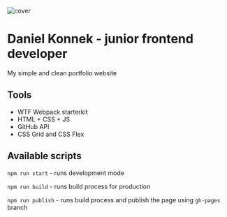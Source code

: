 ![cover](https://konneki.github.io/og-img.png)

# Daniel Konnek - junior frontend developer

My simple and clean portfolio website

## Tools

- WTF Webpack starterkit
- HTML + CSS + JS
- GitHub API
- CSS Grid and CSS Flex

## Available scripts

`npm run start` - runs development mode

`npm run build` - runs build process for production

`npm run publish` - runs build process and publish the page using `gh-pages` branch
